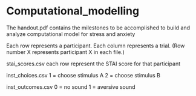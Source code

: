# Computational_modelling

The handout.pdf contains the milestones to be accomplished to build and analyze computational model for stress and anxiety

Each row represents a participant. 
Each column represents a trial. 
(Row number X represents participant X in each file.)

stai_scores.csv
    each row represent the STAI score for that participant

inst_choices.csv
    1 = choose stimulus A
    2 = choose stimulus B

inst_outcomes.csv
    0 = no sound
    1 = aversive sound
    
